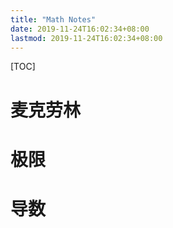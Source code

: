 ```yaml
---
title: "Math Notes"
date: 2019-11-24T16:02:34+08:00
lastmod: 2019-11-24T16:02:34+08:00
---
```


[TOC]

# 麦克劳林

# 极限

# 导数
